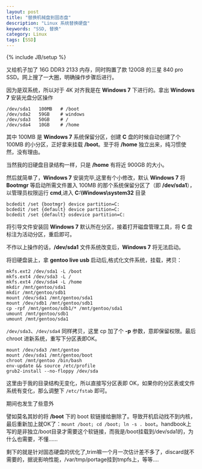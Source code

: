 ```yaml
---
layout: post
title: "替换机械盘到固态盘"
description: "Linux 系统替换硬盘"
keywords: "SSD, 替换"
category: Linux
tags: [SSD]
---
```

{% include JB/setup %}

又给机子加了 16G DDR3 2133 内存，同时购置了款 120GB 的三星 840 pro SSD。网上搜了一大圈，明确操作步骤后进行。

因为是双系统，所以对于 4K 对齐我是在 **Windows 7** 下进行的。拿出 **Windows 7** 安装光盘分区操作

```
/dev/sda1   100MB   # /boot
/dev/sda2   59GB    # windows
/dev/sda3   50GB    # /
/dev/sda4   10GB    # /home
```

其中 100MB 是 **Windows 7** 系统保留分区，创建 **C** 盘的时候自动创建了个 100MB 的小分区，正好拿来挂载 **/boot**。至于将 **/home** 独立出来，纯习惯使然，没有理由。

当然我的旧硬盘目录结构一样，只是 **/home** 有将近 900GB 的大小。

然后就简单了，**Windows 7** 安装完毕,这里有个小修改，默认 **Windows 7** 将 **Bootmgr** 等启动所需文件置入 100MB 的那个系统保留分区了（即 **/dev/sda1**），以管理员权限运行 **cmd**,进入 **C:\Windows\system32** 目录

<!-- more -->
```
bcdedit /set {bootmgr} device partition=C:
bcdedit /set {default} device partition=C:
bcdedit /set {default} osdevice partition=C:
```

将引导文件安装回 **Windows 7** 默认所在分区，接着打开磁盘管理工具，将 **C** 盘标注为活动分区，重启即可。

不作以上操作的话，**/dev/sda1** 文件系统改变后，**Windows 7** 将无法启动。

将旧硬盘装上，拿 **gentoo live usb** 启动后,格式化文件系统，挂载，拷贝：

```
mkfs.ext2 /dev/sda1 -L /boot
mkfs.ext4 /dev/sda3 -L /
mkfs.ext4 /dev/sda4 -L /home
mkdir /mnt/gentoo/sda1
mkdir /mnt/gentoo/sdb1
mount /dev/sda1 /mnt/gentoo/sda1
mount /dev/sdb1 /mnt/gentoo/sdb1
cp -rpf /mnt/gentoo/sdb1/* /mnt/gentoo/sda1
umount /mnt/gentoo/sdb1
umount /mnt/gentoo/sda1
```

`/dev/sda3`、`/dev/sda4` 同样拷贝，这里 cp 加了个 **-p** 参数，意即保留权限。最后 chroot 进新系统，重写下分区表即OK。

```
mount /dev/sda3 /mnt/gentoo
mount /dev/sda1 /mnt/gentoo/boot
chroot /mnt/gentoo /bin/bash
env-update && source /etc/profile
grub2-install --no-floppy /dev/sda
```

这里由于我的目录结构无变化，所以直接写分区表即 OK，如果你的分区表或文件系统有变化，那么调整下 `/etc/fstab` 即可。

期间也发生了些意外

譬如莫名其妙的将 **/boot** 下的 boot 软链接给删除了。导致开机启动找不到内核，最后重新加上就OK了：`mount /boot; cd /boot; ln -s . boot`。handbook上写的是非独立/boot目录才需要这个软链接，而我是/boot挂载到/dev/sda1的，为什么也需要，不懂......

剩下的就是针对固态硬盘的优化了,trim嘛一个月一次估计差不多了，discard就不需要的，据说影响性能，/var/tmp/portage挂到tmpfs上，等等....
